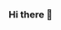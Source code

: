 ### Hi there 👋

<!--
**Tender-sun/Tender-sun** is a ✨ _special_ ✨ repository because its `README.md` (this file) appears on your GitHub profile.

Here are some ideas to get you started:

- 🔭 I’m currently working on LZU!
- 🌱 I’m currently learning Artificial Intelligence
- 🤔 I’m looking for help with machine learing
- 📫 How to reach me: sunr2019@lzu.edu.cn
